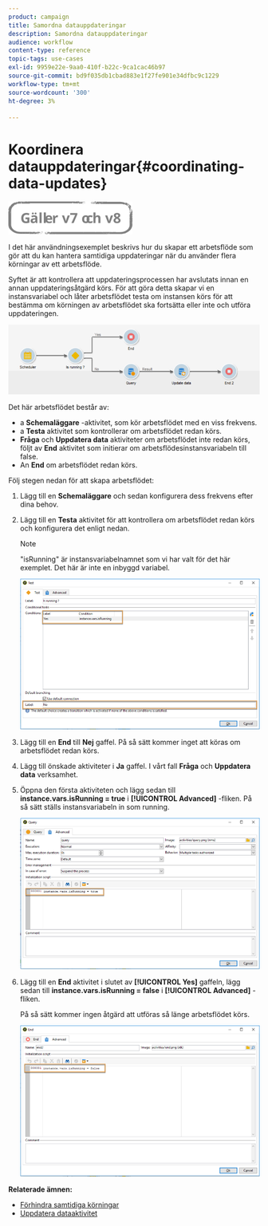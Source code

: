 ```yaml
---
product: campaign
title: Samordna datauppdateringar
description: Samordna datauppdateringar
audience: workflow
content-type: reference
topic-tags: use-cases
exl-id: 9959e22e-9aa0-410f-b22c-9ca1cac46b97
source-git-commit: bd9f035db1cbad883e1f27fe901e34dfbc9c1229
workflow-type: tm+mt
source-wordcount: '300'
ht-degree: 3%

---
```


# Koordinera datauppdateringar{#coordinating-data-updates}

![](../../assets/common.svg)

I det här användningsexemplet beskrivs hur du skapar ett arbetsflöde som gör att du kan hantera samtidiga uppdateringar när du använder flera körningar av ett arbetsflöde.

Syftet är att kontrollera att uppdateringsprocessen har avslutats innan en annan uppdateringsåtgärd körs. För att göra detta skapar vi en instansvariabel och låter arbetsflödet testa om instansen körs för att bestämma om körningen av arbetsflödet ska fortsätta eller inte och utföra uppdateringen.

![](assets/uc_dataupdate_wkf.png)

Det här arbetsflödet består av:

* a **Schemaläggare** -aktivitet, som kör arbetsflödet med en viss frekvens.
* a **Testa** aktivitet som kontrollerar om arbetsflödet redan körs.
* **Fråga** och **Uppdatera data** aktiviteter om arbetsflödet inte redan körs, följt av **End** aktivitet som initierar om arbetsflödesinstansvariabeln till false.
* An **End** om arbetsflödet redan körs.

Följ stegen nedan för att skapa arbetsflödet:

1. Lägg till en **Schemaläggare** och sedan konfigurera dess frekvens efter dina behov.
1. Lägg till en **Testa** aktivitet för att kontrollera om arbetsflödet redan körs och konfigurera det enligt nedan.

   >[!NOTE]
   >
   >&quot;isRunning&quot; är instansvariabelnamnet som vi har valt för det här exemplet. Det här är inte en inbyggd variabel.

   ![](assets/uc_dataupdate_test.png)

1. Lägg till en **End** till **Nej** gaffel. På så sätt kommer inget att köras om arbetsflödet redan körs.
1. Lägg till önskade aktiviteter i **Ja** gaffel. I vårt fall **Fråga** och **Uppdatera data** verksamhet.
1. Öppna den första aktiviteten och lägg sedan till **instance.vars.isRunning = true** i **[!UICONTROL Advanced]** -fliken. På så sätt ställs instansvariabeln in som running.

   ![](assets/uc_dataupdate_query.png)

1. Lägg till en **End** aktivitet i slutet av **[!UICONTROL Yes]** gaffeln, lägg sedan till **instance.vars.isRunning = false** i **[!UICONTROL Advanced]** -fliken.

   På så sätt kommer ingen åtgärd att utföras så länge arbetsflödet körs.

   ![](assets/uc_dataupdate_end.png)

**Relaterade ämnen:**

* [Förhindra samtidiga körningar](monitoring-workflow-execution.md#preventing-simultaneous-multiple-executions)
* [Uppdatera dataaktivitet](update-data.md)
